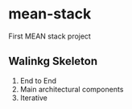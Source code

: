 # mean-stack
First MEAN stack project

## Walinkg Skeleton
1. End to End
2. Main architectural components
3. Iterative

 

